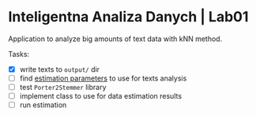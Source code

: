 Inteligentna Analiza Danych | Lab01
===================================

Application to analyze big amounts of text data with kNN method.

Tasks:

- [x] write texts to `output/` dir
- [ ] find [estimation parameters](./Docs/estimation.md) to use for texts analysis
- [ ] test `Porter2Stemmer` library
- [ ] implement class to use for data estimation results
- [ ] run estimation
